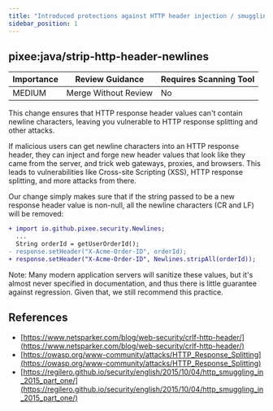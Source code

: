 ```yaml
---
title: "Introduced protections against HTTP header injection / smuggling attacks"
sidebar_position: 1
---
```


## pixee:java/strip-http-header-newlines 

| Importance  | Review Guidance      | Requires Scanning Tool |
|-------------|----------------------|------------------------|
| MEDIUM | Merge Without Review | No     |

This change ensures that HTTP response header values can't contain newline characters, leaving you vulnerable to HTTP response splitting and other attacks.

If malicious users can get newline characters into an HTTP response header, they can inject and forge new header values that look like they came from the server, and trick web gateways, proxies, and browsers. This leads to vulnerabilities like Cross-site Scripting (XSS), HTTP response splitting, and more attacks from there.

Our change simply makes sure that if the string passed to be a new response header value is non-null, all the newline characters (CR and LF) will be removed:
```diff
+ import io.github.pixee.security.Newlines;
  ...
  String orderId = getUserOrderId();
- response.setHeader("X-Acme-Order-ID", orderId);
+ response.setHeader("X-Acme-Order-ID", Newlines.stripAll(orderId));
```

Note: Many modern application servers will sanitize these values, but it's almost never specified in documentation, and thus there is little guarantee against regression. Given that, we still recommend this practice.


## References
 * [https://www.netsparker.com/blog/web-security/crlf-http-header/](https://www.netsparker.com/blog/web-security/crlf-http-header/)
 * [https://owasp.org/www-community/attacks/HTTP_Response_Splitting](https://owasp.org/www-community/attacks/HTTP_Response_Splitting)
 * [https://regilero.github.io/security/english/2015/10/04/http_smuggling_in_2015_part_one/](https://regilero.github.io/security/english/2015/10/04/http_smuggling_in_2015_part_one/)
